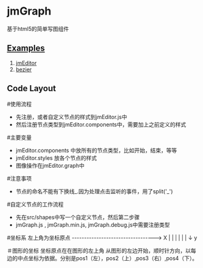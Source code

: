jmGraph
=========

基于html5的简单写图组件




[Examples](http://graph.jm47.com/example/index.html)
--------
1. [jmEditor](http://graph.jm47.com/example/editor.html)
2. [bezier](http://graph.jm47.com/example/bezier.html)


Code Layout
-----------

#使用流程
- 先注册，或者自定义节点的样式到jmEditor.js中
- 然后注册节点类型到jmEditor.components中，需要加上之前定义的样式

#主要变量
- jmEditor.components 中放所有的节点类型，比如开始，结束，等等
- jmEditor.styles 放各个节点的样式
- 图像操作在jmEditor.graph中

#注意事项
- 节点的命名不能有下换线_.因为处理点击监听的事件，用了split('_')

#自定义节点的工作流程
- 先在src/shapes中写一个自定义节点，然后第二步骤
- jmGraph.js , jmGraph.min.js, jmGraph.debug.js中需要注册类型

#坐标系
左上角为坐标原点
----------------------------------> X
|
|
|
|
|
|
↓
y

＃图形的坐标
坐标原点在在图形的左上角
从图形的左边开始，顺时针方向，以每边的中点坐标为依据。分别是pos1（左），pos2（上）,pos3（右）,pos4（下）。